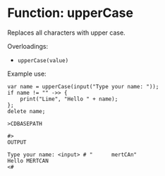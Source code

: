 # Function: upperCase

Replaces all characters with upper case.

Overloadings:
+ ``upperCase(value)``

Example use:
```
var name = upperCase(input("Type your name: "));
if name != "" ->> {
    print("Lime", "Hello " + name);
};
delete name;

>CDBASEPATH

#>
OUTPUT

Type your name: <input> # "      mertCAn"
Hello MERTCAN
<#
```
